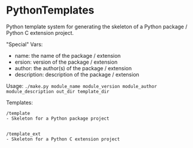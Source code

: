 PythonTemplates
===============

Python template system for generating the skeleton of a Python package / Python C extension project.

"Special" Vars:
 * name: the name of the package / extension
 * ersion: version of the package / extension
 * author: the author(s) of the package / extension
 * description: description of the package / extension


Usage:
`./make.py module_name module_version module_author module_description out_dir template_dir`
	

Templates:

	/template
	- Skeleton for a Python package project


	/template_ext
	- Skeleton for a Python C extension project
